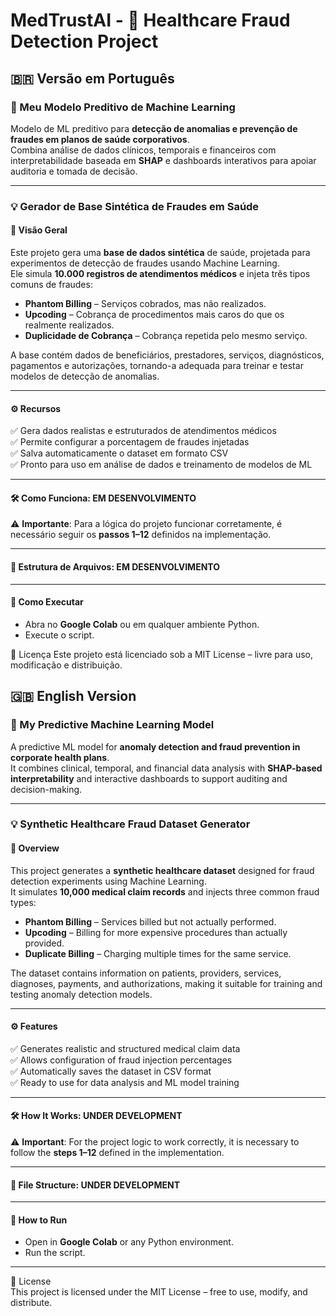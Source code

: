 # MedTrustAI - 🏥 Healthcare Fraud Detection Project  

## 🇧🇷 Versão em Português  

### 📌 Meu Modelo Preditivo de Machine Learning  
Modelo de ML preditivo para **detecção de anomalias e prevenção de fraudes em planos de saúde corporativos**.  
Combina análise de dados clínicos, temporais e financeiros com interpretabilidade baseada em **SHAP** e dashboards interativos para apoiar auditoria e tomada de decisão.  

---

### 💡 Gerador de Base Sintética de Fraudes em Saúde  

#### 🔎 Visão Geral  
Este projeto gera uma **base de dados sintética** de saúde, projetada para experimentos de detecção de fraudes usando Machine Learning.  
Ele simula **10.000 registros de atendimentos médicos** e injeta três tipos comuns de fraudes:  

- **Phantom Billing** – Serviços cobrados, mas não realizados.  
- **Upcoding** – Cobrança de procedimentos mais caros do que os realmente realizados.  
- **Duplicidade de Cobrança** – Cobrança repetida pelo mesmo serviço.  

A base contém dados de beneficiários, prestadores, serviços, diagnósticos, pagamentos e autorizações, tornando-a adequada para treinar e testar modelos de detecção de anomalias.  

---

#### ⚙️ Recursos  
✅ Gera dados realistas e estruturados de atendimentos médicos  
✅ Permite configurar a porcentagem de fraudes injetadas  
✅ Salva automaticamente o dataset em formato CSV  
✅ Pronto para uso em análise de dados e treinamento de modelos de ML  

---

#### 🛠️ Como Funciona: EM DESENVOLVIMENTO   

⚠️ **Importante**: Para a lógica do projeto funcionar corretamente, é necessário seguir os **passos 1–12** definidos na implementação.  

---

#### 📂 Estrutura de Arquivos: EM DESENVOLVIMENTO


---

#### 🚀 Como Executar
- Abra no **Google Colab** ou em qualquer ambiente Python.  
- Execute o script.

📜 Licença
Este projeto está licenciado sob a MIT License – livre para uso, modificação e distribuição.





## 🇬🇧 English Version  

### 📌 My Predictive Machine Learning Model  
A predictive ML model for **anomaly detection and fraud prevention in corporate health plans**.  
It combines clinical, temporal, and financial data analysis with **SHAP-based interpretability** and interactive dashboards to support auditing and decision-making.  

---

### 💡 Synthetic Healthcare Fraud Dataset Generator  

#### 🔎 Overview  
This project generates a **synthetic healthcare dataset** designed for fraud detection experiments using Machine Learning.  
It simulates **10,000 medical claim records** and injects three common fraud types:  

- **Phantom Billing** – Services billed but not actually performed.  
- **Upcoding** – Billing for more expensive procedures than actually provided.  
- **Duplicate Billing** – Charging multiple times for the same service.  

The dataset contains information on patients, providers, services, diagnoses, payments, and authorizations, making it suitable for training and testing anomaly detection models.  

---

#### ⚙️ Features  
✅ Generates realistic and structured medical claim data  
✅ Allows configuration of fraud injection percentages  
✅ Automatically saves the dataset in CSV format  
✅ Ready to use for data analysis and ML model training  

---

#### 🛠️ How It Works: UNDER DEVELOPMENT  

⚠️ **Important**: For the project logic to work correctly, it is necessary to follow the **steps 1–12** defined in the implementation.  

---

#### 📂 File Structure: UNDER DEVELOPMENT  

---

#### 🚀 How to Run  
- Open in **Google Colab** or any Python environment.  
- Run the script.  

---

📜 License  
This project is licensed under the MIT License – free to use, modify, and distribute.  
